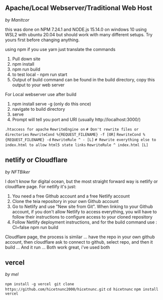 
## Apache/Local Webserver/Traditional Web Host

_by Manitcor_

this was done on NPM 7.24.1 and NODE.js 15.14.0 on windows 10 using WSL2 with ubuntu 20.04 but should work with many different setups. Try yours first before changing anything. 

using npm 
if you use yarn just translate the commands
1. Pull down site
2. npm install
3. npm run build
4. to test local - npm run start
5. Output of build command can be found in the build directory, copy this output to your web server

For Local webserver use after build
1. npm install serve -g  (only do this once)
2. navigate to build directory
3. serve
4. Prompt will tell you port and URI (usually http://localhost:3000/)

`.htaccess for apache`
`RewriteEngine on`
`# Don't rewrite files or directories`
`RewriteCond %{REQUEST_FILENAME} -f [OR]`
`RewriteCond %{REQUEST_FILENAME} -d`
`RewriteRule ^ - [L]`
`# Rewrite everything else to index.html to allow html5 state links`
`RewriteRule ^ index.html [L]`


## netlify or Cloudflare

_by NFTBiker_

I don't know for digital ocean, but the most straight forward way is netlify or cloudflare page. For netlify it's just:
1. You need a free Github account and a free Netlify account
2. Clone the teia repository in your own Github account
3. Go to Netlify and use "New site from Git". When linking to your Github account, if you don't allow Netlify to access everything, you will have to follow their instructions to configure access to your cloned repository
4. Follow Netlify deployment instructions, and for the build command use :
CI=false npm run build

Cloudflare page, the process is similar ... have the repo in your own github account, then cloudflare ask to connect to github, select repo, and then it build ... And it run ... Both work great, i've used both


## vercel

_by mel_

`npm install -g vercel `
`git clone https://github.com/hicetnunc2000/hicetnunc.git`
`cd hicetnunc`
`npm install `
`vercel `